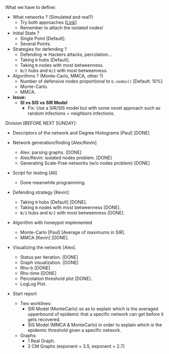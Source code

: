 What we have to define:

- What networks ? (Simulated and real?)
    * Try both approaches [[Link](http://networkrepository.com/tech-routers-rf.php)]
    * Remember to attach the isolated nodes!
- Initial State ?
    * Single Point [Default].
    * Several Points.
- Strategies for defending ?
    * Defending => Hackers attacks, percolation...
    * Taking `N` hubs [Default].
    * Taking `N` nodes with most betweenness.
    * `N/2` hubs and `N/2` with most betweenness.
- Algorithms ? (Monte-Carlo, MMCA, other ?)
    * Number of defensive nodes proportional to `G.nodes()` [Default: 10%]
    * Monte-Carlo.
    * MMCA.
- **Issue:**
    * **SI vs SIS vs SIR Model**
      * Fix: Use a SIR/SIS model but with some novel approach such as random infections + neighbors infections.

Division [BEFORE NEXT SUNDAY]:

- Descriptors of the network and Degree Histograms [Paul] [DONE]
- Network generation/finding [Alex/Kevin]
    - Alex: parsing graphs. [DONE]
    - Alex/Kevin: isolated nodes problem. [DONE]
    - Generating Scale-Free networks (w/o nodes problem) [DONE]
- Script for testing [All]
    - Done meanwhile programming.
- Defending strategy [Kevin]:
  * Taking `N` hubs [Default] [DONE].
  * Taking `N` nodes with most betweenness [DONE].
  * `N/2` hubs and `N/2` with most betweenness [DONE].
- Algorithm with honeypot implemented
  * Monte-Carlo [Paul] [Average of maximums in SIR].
  * MMCA [Kevin] [DONE].
- Visualizing the network [Alex].
  * Status per iteration. [DONE]
  * Graph visualization. [DONE]
  * Rho-b [DONE]
  * Rho-time [DONE]
  * Percolation threshold plot [DONE].
  * LogLog Plot.
  
  
- Start report
  * Two worklines:
    - SIR Model (MonteCarlo) so as to explain which is the averaged upperbound of epidemic that a specific network can get before it gets recovered.
    - SIS Model (MMCA & MonteCarlo) in order to explain which is the epidemic threshold given a specific network.
  * Graphs:
    - 1 Real Graph.
    - 2 CM Graphs (exponent = 3.5, exponent = 2.7)
